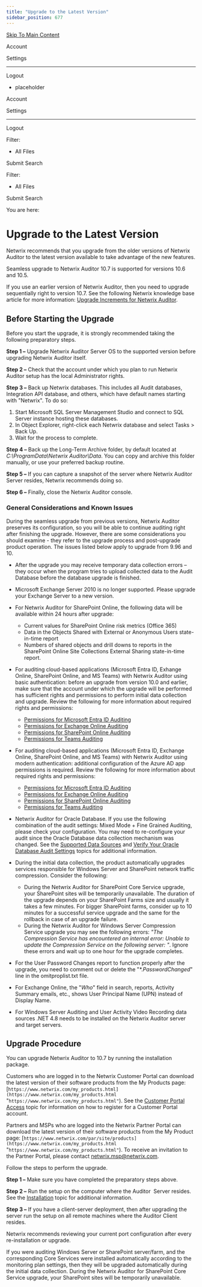 ```yaml
---
title: "Upgrade to the Latest Version"
sidebar_position: 677
---
```


[Skip To Main Content](#)

Account

Settings

---

Logout

* placeholder

Account

Settings

---

Logout

Filter: 

* All Files

Submit Search

Filter: 

* All Files

Submit Search

You are here:

# Upgrade to the Latest Version

Netwrix recommends that you upgrade from the older versions of Netwrix Auditor to the latest version available to take advantage of the new features.

Seamless upgrade to Netwrix Auditor 10.7 is supported for versions 10.6 and 10.5.

If you use an earlier version of Netwrix Auditor, then you need to upgrade sequentially right to version 10.7. See the following Netwrix knowledge base article for more information: [Upgrade Increments for Netwrix Auditor](`https://helpcenter.netwrix.com/bundle/z-kb-articles-salesforce/page/kA00g000000H9eJCAS.html` "Upgrade Increments for Netwrix Auditor").

## Before Starting the Upgrade

Before you start the upgrade, it is strongly recommended taking the following preparatory steps.

**Step 1 –** Upgrade Netwrix Auditor Server OS to the supported version before upgrading Netwrix Auditor itself.

**Step 2 –** Check that the account under which you plan to run Netwrix Auditor setup has the local Administrator rights.

**Step 3 –** Back up Netwrix databases. This includes all Audit databases, Integration API database, and others, which have default names starting with "Netwrix". To do so:

1. Start Microsoft SQL Server Management Studio and connect to SQL Server instance hosting these databases.
2. In Object Explorer, right-click each Netwrix database and select Tasks \> Back Up.
3. Wait for the process to complete.

**Step 4 –** Back up the Long-Term Archive folder, by default located at *C:\ProgramData\Netwrix Auditor\Data*. You can copy and archive this folder manually, or use your preferred backup routine.

**Step 5 –** If you can capture a snapshot of the server where Netwrix Auditor Server resides, Netwrix recommends doing so.

**Step 6 –** Finally, close the Netwrix Auditor console.

### General Considerations and Known Issues

During the seamless upgrade from previous versions, Netwrix Auditor preserves its configuration, so you will be able to continue auditing right after finishing the upgrade. However, there are some considerations you should examine - they refer to the upgrade process and post-upgrade product operation. The issues listed below apply to upgrade from 9.96 and 10.

* After the upgrade you may receive temporary data collection errors – they occur when the program tries to upload collected data to the Audit Database before the database upgrade is finished.
* Microsoft Exchange Server 2010 is no longer supported. Please upgrade your Exchange Server to a new version.
* For Netwrix Auditor for SharePoint Online, the following data will be available within 24 hours after upgrade:

  + Current values for SharePoint Online risk metrics (Office 365)
  + Data in the Objects Shared with External or Anonymous Users state-in-time report
  + Numbers of shared objects and drill downs to reports in the SharePoint Online Site Collections External Sharing state-in-time report.
* For auditing cloud-based applications (Microsoft Entra ID, Exhange Online, SharePoint Online, and MS Teams) with Netwrix Auditor using basic authentication: before an upgrade from version 10.0 and earlier, make sure that the account under which the upgrade will be performed has sufficient rights and permissions to perform initial data collection and upgrade. Review the following for more information about required rights and permissions:

  + [Permissions for Microsoft Entra ID Auditing](../Configuration/Microsoft365/MicrosoftEntraID/Permissions.htm "Permissions for Microsoft Entra ID Auditing")
  + [Permissions for Exchange Online Auditing](../Configuration/Microsoft365/ExchangeOnline/Permissions.htm "Permissions for Exchange Online Auditing")
  + [Permissions for SharePoint Online Auditing](../Configuration/Microsoft365/SharePointOnline/Permissions.htm "Permissions for SharePoint Online Auditing")
  + [Permissions for Teams Auditing](../Configuration/Microsoft365/Teams/Permissions.htm "Permissions for Teams Auditing")
* For auditing cloud-based applications (Microsoft Entra ID, Exchange Online, SharePoint Online, and MS Teams) with Netwrix Auditor using modern authentication: additional configuration of the Azure AD app permissions is required. Review the following for more information about required rights and permissions:

  + [Permissions for Microsoft Entra ID Auditing](../Configuration/Microsoft365/MicrosoftEntraID/Permissions.htm "Permissions for Microsoft Entra ID Auditing")
  + [Permissions for Exchange Online Auditing](../Configuration/Microsoft365/ExchangeOnline/Permissions.htm "Permissions for Exchange Online Auditing")
  + [Permissions for SharePoint Online Auditing](../Configuration/Microsoft365/SharePointOnline/Permissions.htm "Permissions for SharePoint Online Auditing")
  + [Permissions for Teams Auditing](../Configuration/Microsoft365/Teams/Permissions.htm "Permissions for Teams Auditing")
* Netwrix Auditor for Oracle Database. If you use the following combination of the audit settings: Mixed Mode + Fine Grained Auditing, please check your configuration. You may need to re-configure your audit since the Oracle Database data collection mechanism was changed. See the [Supported Data Sources](../Requirements/SupportedDataSources.htm "Supported Data Sources") and [Verify Your Oracle Database Audit Settings](../Configuration/Oracle/VerifySettings.htm "Verify Your Oracle Database Audit Settings") topics for additional information.
* During the initial data collection, the product automatically upgrades services responsible for Windows Server and SharePoint network traffic compression. Consider the following:

  + During the Netwrix Auditor for SharePoint Core Service upgrade, your SharePoint sites will be temporarily unavailable. The duration of the upgrade depends on your SharePoint Farms size and usually it takes a few minutes. For bigger SharePoint farms, consider up to 10 minutes for a successful service upgrade and the same for the rollback in case of an upgrade failure.
  + During the Netwrix Auditor for Windows Server Compression Service upgrade you may see the following errors: *"The Compression Service has encountered an internal error: Unable to update the Compression Service on the following server: "*. Ignore these errors and wait up to one hour for the upgrade completes.
* For the User Password Changes report to function properly after the upgrade, you need to comment out or delete the "\*.*PasswordChanged*" line in the omitproplist.txt file.
* For Exchange Online, the "*Who*" field in search, reports, Activity Summary emails, etc., shows User Principal Name (UPN) instead of Display Name.
* For Windows Server Auditing and User Activity Video Recording data sources .NET 4.8 needs to be installed on the Netwrix Auditor server and target servers.

## Upgrade Procedure

You can upgrade Netwrix Auditor to 10.7 by running the installation package.

Customers who are logged in to the Netwrix Customer Portal can download the latest version of their software products from the My Products page: [`https://www.netwrix.com/my_products.html](https://www.netwrix.com/my_products.html` "`https://www.netwrix.com/my_products.html"`). See the [Customer Portal Access](`https://helpcenter.netwrix.com/bundle/NetwrixCustomerPortalAccess/page/Customer_Portal_Access.html` "Customer Portal Access") topic for information on how to register for a Customer Portal account.

Partners and MSPs who are logged into the Netwrix Partner Portal can download the latest version of their software products from the My Product page: [`https://www.netwrix.com/par/site/products](https://www.netwrix.com/my_products.html` "`https://www.netwrix.com/my_products.html"`). To receive an invitation to the Partner Portal, please contact [netwrix.msp@netwrix.com](`http://netwrix.msp@netwrix.com/` "netwrix.msp@netwrix.com").

Follow the steps to perform the upgrade.

**Step 1 –** Make sure you have completed the preparatory steps above.

**Step 2 –** Run the setup on the computer where the Auditor  Server resides. See the [Installation](Overview.htm "Installation") topic for additional information.

**Step 3 –** If you have a client-server deployment, then after upgrading the server run the setup on all remote machines where the Auditor Client resides.

Netwrix recommends reviewing your current port configuration after every re-installation or upgrade.

If you were auditing Windows Server or SharePoint server/farm, and the corresponding Core Services were installed automatically according to the monitoring plan settings, then they will be upgraded automatically during the initial data collection. During the Netwrix Auditor for SharePoint Core Service upgrade, your SharePoint sites will be temporarily unavailable.